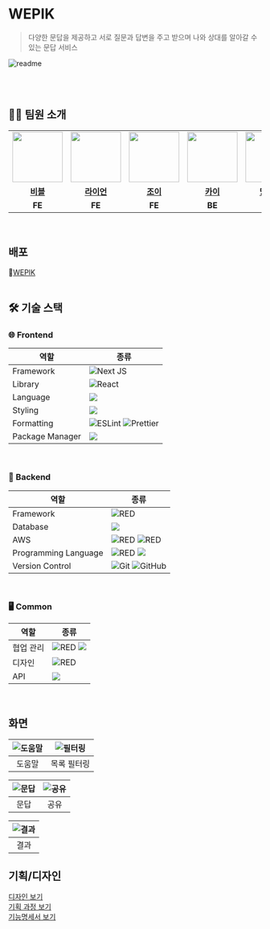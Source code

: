 # WEPIK
> 다양한 문답을 제공하고 서로 질문과 답변을 주고 받으며 나와 상대를 알아갈 수 있는 문답 서비스

![readme](https://github.com/user-attachments/assets/8c818759-0ae5-40e2-94d0-9f6350345c57)
<br>
<br>


</div>
<br>

## 🫶🏻 팀원 소개

<table align="center">
<tbody>
<tr>
<td align="center"><a href="https://github.com/vee-ble"><img src="https://avatars.githubusercontent.com/vee-ble" width="100px;" alt=""/></td>
<td align="center"><a href="https://github.com/osh6006"><img src="https://avatars.githubusercontent.com/osh6006" width="100px;" alt=""/></td>
<td align="center"><a href="https://github.com/S-jooyoung"><img src="https://avatars.githubusercontent.com/S-jooyoung" width="100px;" alt=""/></td>
<td align="center"><a href="https://github.com/rkdejr2321"><img src="https://avatars.githubusercontent.com/rkdejr2321" width="100px;" alt=""/></td>
<td align="center"><a href="https://github.com/jschoi-96"><img src="https://avatars.githubusercontent.com/jschoi-96" width="100px;" alt=""/></td>
<td align="center"><a href=""><img src="https://github.com/user-attachments/assets/29dcf1ab-02a1-4b61-adf9-6a8cf9b0e85b" width="100px;" alt=""/></td>
<tr/>
  
<tr>
<td align="center"><a href="https://github.com/vee-ble"><b>비블</b></a></td>
<td align="center"><a href="https://github.com/osh6006"><b>라이언</b></a></td>
<td align="center"><a href="https://github.com/S-jooyoung"><b>조이</b></a></td>
<td align="center"><a href="https://github.com/rkdejr2321"><b>카이</b></a></td>
<td align="center"><a href="https://github.com/jschoi-96"><b>망구스</b></a></td>
<td align="center"><span><b>조앤</b></span></td>
</tr>
<tr>
<td align="center"><b>FE</b></a></td>
<td align="center"><b>FE</b></a></td>
<td align="center"><b>FE</b></a></td>
<td align="center"><b>BE</b></a></td>
<td align="center"><b>BE</b></a></td>
<td align="center"><b>DE</b></a></td>
</tr>
</tbody>
</table>
<br>

## 배포
📜[WEPIK](https://wepik.kr/)   
<br>

## 🛠 기술 스택

### 🌐 Frontend
|역할|종류|
|-|-|
|Framework|![Next JS](https://img.shields.io/badge/Next-black?style=for-the-badge&logo=next.js&logoColor=white) |
|Library|![React](https://img.shields.io/badge/REACT-61DAFB.svg?&style=for-the-badge&logo=React&logoColor=white) |
|Language|<img src="https://img.shields.io/badge/typescript-3178C6?style=for-the-badge&logo=typescript&logoColor=white">
|Styling|<img src="https://img.shields.io/badge/tailwind css-06B6D4?style=for-the-badge&logo=tailwind css&logoColor=white">|
|Formatting|![ESLint](https://img.shields.io/badge/ESLint-4B3263?style=for-the-badge&logo=eslint&logoColor=white) ![Prettier](https://img.shields.io/badge/Prettier-F7B93E?style=for-the-badge&logo=prettier&logoColor=white)|
|Package Manager|<img src="https://img.shields.io/badge/npm-cb3837?style=for-the-badge&logo=npm&logoColor=white">|                                         
<br />

### 🌸 Backend
|역할|종류|
|-|-|
|Framework|<img alt="RED" src ="https://img.shields.io/badge/SPRING Boot-6DB33F.svg?&style=for-the-badge&logo=SpringBoot&logoColor=white"/> |
|Database|<img src="https://img.shields.io/badge/mysql-4479A1?style=for-the-badge&logo=mysql&logoColor=white">|
|AWS|<img alt="RED" src ="https://img.shields.io/badge/amazonec2-FF9900.svg?&style=for-the-badge&logo=AmazonRds&logoColor=white"/> <img alt="RED" src ="https://img.shields.io/badge/Amazon S3-569A31.svg?&style=for-the-badge&logo=AmazonS3&logoColor=white"/>|
|Programming Language|<img alt="RED" src ="https://img.shields.io/badge/JAVA-004027.svg?&style=for-the-badge&logo=Jameson&logoColor=white"/> <img src="https://img.shields.io/badge/SQL-4479A1?style=for-the-badge&logo=mysql&logoColor=white">|                            
|Version Control|![Git](https://img.shields.io/badge/git-%23F05033.svg?style=for-the-badge&logo=git&logoColor=white) ![GitHub](https://img.shields.io/badge/github-%23121011.svg?style=for-the-badge&logo=github&logoColor=white) |
<br />


### 🖥 Common
|역할|종류|
|-|-|
|협업 관리|<img alt="RED" src ="https://img.shields.io/badge/Notion-000000.svg?&style=for-the-badge&logo=Notion&logoColor=white"/> <img src="https://img.shields.io/badge/discord-7289da?style=for-the-badge&logo=discord&logoColor=white">
|디자인|<img alt="RED" src ="https://img.shields.io/badge/Figma-F24E1E.svg?&style=for-the-badge&logo=Figma&logoColor=white"/>|
|API|<img src="https://img.shields.io/badge/swagger-85EA2D?style=for-the-badge&logo=swagger&logoColor=white">  
<br/>

## 화면
| ![도움말](https://github.com/user-attachments/assets/3a537b44-f706-48ac-aead-945df7342183) | ![필터링](https://github.com/user-attachments/assets/e3c6935c-d8dd-4002-af39-6be2604bab99) |
|:---:|:---:|
| 도움말 | 목록 필터링 |

| ![문답](https://github.com/user-attachments/assets/8c38f79b-b581-4b55-a159-94b2b0034ef5) | ![공유](https://github.com/user-attachments/assets/3bf41130-070e-474c-852c-7f97a48aa3d7) |
|:---:|:---:|
| 문답 | 공유 |

| ![결과](https://github.com/user-attachments/assets/2a4669f1-eb47-4943-b5a9-2bda6953b3bd) |
|:---:|
| 결과 |   


## 기획/디자인

[디자인 보기](https://www.figma.com/design/vGxRy5yZahnaepJogQXfA3/WEPIK?node-id=1096-1514&t=ygBmPiUta9NAK2B2-0)   
[기획 과정 보기](https://www.figma.com/file/8mhlajEejoKjWYdahTBYjJ/%EC%8A%A4%ED%94%84%EB%A6%B0%ED%8A%B8?type=whiteboard&node-id=0-1&t=iIGN95MVcMk1JGrv-0)   
[기능명세서 보기](https://docs.google.com/spreadsheets/d/1bUdgxOvMi1ntrKUJxYAZEZK7jQ5NX-NlN7tekvkbY-c/edit?pli=1&gid=0#gid=0)   
